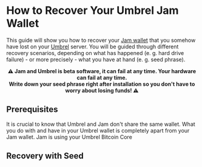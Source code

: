 # How to Recover Your Umbrel Jam Wallet

This guide will show you how to recover your [Jam wallet](https://github.com/joinmarket-webui/jam) that you somehow have lost on your [Umbrel](https://github.com/getumbrel/umbrel) server. You will be guided through different recovery scenarios, depending on what has happened (e. g. hard drive failure) - or more precisely - what you have at hand (e. g. seed phrase).

<p align="center"><strong>⚠️ Jam and Umbrel is beta software, it can fail at any time. Your hardware can fail at any time.<br/>Write down your seed phrase right after installation so you don't have to worry about losing funds! ⚠️</strong></p>

## Prerequisites
It is crucial to know that Umbrel and Jam don't share the same wallet. What you do with and have in your Umbrel wallet is completely apart from your Jam wallet. Jam is using your Umbrel Bitcoin Core

## Recovery with Seed
